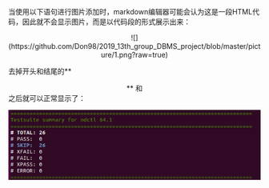 当使用以下语句进行图片添加时，markdown编辑器可能会认为这是一段HTML代码，因此就不会显示图片，而是以代码段的形式展示出来：

<center> ![](https://github.com/Don98/2019_13th_group_DBMS_project/blob/master/picture/1.png?raw=true) </center>

去掉开头和结尾的**<center>** 和 </center>之后就可以正常显示了：

![](https://github.com/Don98/2019_13th_group_DBMS_project/blob/master/picture/1.png?raw=true)

